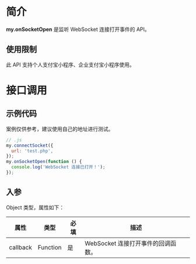 # 简介

**my.onSocketOpen** 是监听 WebSocket 连接打开事件的 API。

## 使用限制

此 API 支持个人支付宝小程序、企业支付宝小程序使用。

# 接口调用

## 示例代码

案例仅供参考，建议使用自己的地址进行测试。

```javascript
// .js
my.connectSocket({
  url: 'test.php',
});
my.onSocketOpen(function () {
  console.log('WebSocket 连接已打开！');
});
```

## 入参

Object 类型，属性如下：

| **属性** | **类型** | **必填** | **描述**                           |
| -------- | -------- | -------- | ---------------------------------- |
| callback | Function | 是       | WebSocket 连接打开事件的回调函数。 |
